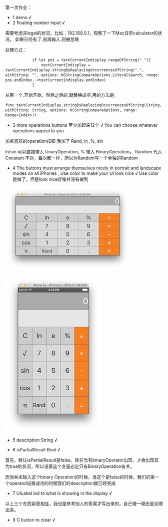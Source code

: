 第一次作业：

*  1 demo √
* 2 floating number input √

需要考虑非legal的状况，比如：192.168.0.1，观察了一下Mac自带calculator的状况， 如果已经有了.则再输入.则被忽略

处理方式：

```
            if let pos = textCurrentIndisplay.rangeOfString("."){
                textCurrentIndisplay = textCurrentIndisplay.stringByReplacingOccurrencesOfString(".", withString: "", options: NSStringCompareOptions.LiteralSearch, range: pos.endIndex..<textCurrentIndisplay.endIndex)
            }
```

从第一个.开始开始，然后之后的.就替换成空,用的方法是:

``` 
func textCurrentIndisplay.stringByReplacingOccurrencesOfString(String, withString: String, options: NSStringCompareOptions, range: Range<Index>?)
```

* 3 more operations buttons 至少加起来12个 √
You can choose whatever operations appeal to you. 

加点喜欢的operation按钮.我加了 Rand, ln ,%, sin

ln/sin 可以直接带入 UnaryOperation, % 带入 BinaryOperation。
Random 代入 Constant 不对，每次都一样，所以为Random写一个单独的Random


* 4 The buttons must arrange themselves nicely in portrait and landscape modes on all iPhones , Use color to make your UI look nice √ Use color是做了，但是look nice好像并没有做到  

![](images/lanscape_cal.png)

![](images/portraint_cal.png)


* 5 description String √


* 6 isPartialResult Bool √

首先，默认isPartialResult是false，除非当有binaryOperator出现，才会出现其为true的状况，所以设置这个变量必定只有BinaryOperation有关。

而当并未输入这个binary Operation的时候，当这个是false的时候，我们的第一个operand设置成功的时候我们的description就已经完成



* 7 UILabel led to what is showing in the display √

以上三个东西紧密相连，我也是参考别人的答案才写出来的，自己理一理还是没理出来。

* 8 C button to clear √